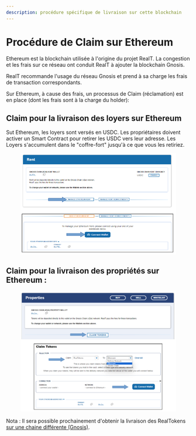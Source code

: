 ```yaml
---
description: procédure spécifique de livraison sur cette blockchain
---
```


# Procédure de Claim sur Ethereum

Ethereum est la blockchain utilisée à l'origine du projet RealT. La congestion et les frais sur ce réseau ont conduit RealT à ajouter la blockchain Gnosis.

RealT recommande l'usage du réseau Gnosis et prend à sa charge les frais de transaction correspondants.

Sur Ethereum, à cause des frais, un processus de Claim (réclamation) est en place (dont les frais sont à la charge du holder):

## Claim pour la livraison des loyers sur Ethereum

Sut Ethereum, les loyers sont versés en USDC. Les propriétaires doivent activer un Smart Contract pour retirer les USDC vers leur adresse. Les Loyers s'accumulent dans le "coffre-fort" jusqu'à ce que vous les retiriez.

<figure><img src="../../.gitbook/assets/image (132).png" alt=""><figcaption></figcaption></figure>

## Claim pour la livraison des propriétés sur Ethereum :

<figure><img src="../../.gitbook/assets/image (1) (1) (1) (1) (1) (1) (1).png" alt=""><figcaption></figcaption></figure>

Nota : Il sera possible prochainement d'obtenir la livraison des RealTokens [sur une chaine différente (Gnosis)](../../defi-realt/bridge-realtokens-realt/bridge-integre-au-claim.md).
